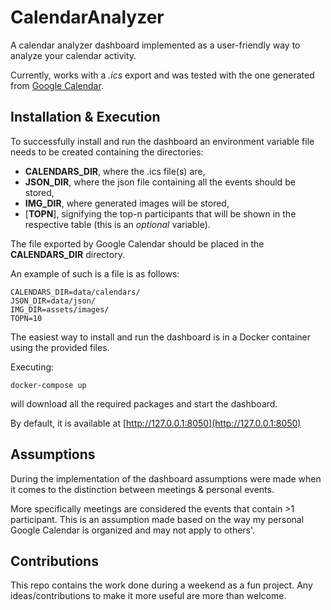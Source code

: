 # CalendarAnalyzer

A calendar analyzer dashboard implemented as a user-friendly way to analyze your calendar activity.

Currently, works with a *.ics* export and was tested with the one generated
from [Google Calendar](https://takeout.google.com/).

## Installation & Execution

To successfully install and run the dashboard an environment variable file needs to be created containing the
directories:

* **CALENDARS_DIR**, where the .ics file(s) are,
* **JSON_DIR**, where the json file containing all the events should be stored,
* **IMG_DIR**, where generated images will be stored,
* [**TOPN**], signifying the top-n participants that will be shown in the respective table (this is an *optional*
  variable).

The file exported by Google Calendar should be placed in the **CALENDARS_DIR**
directory.

An example of such is a file is as follows:

```commandline
CALENDARS_DIR=data/calendars/
JSON_DIR=data/json/
IMG_DIR=assets/images/
TOPN=10
```

The easiest way to install and run the dashboard is in a Docker container using the provided files.

Executing:

```commandline
docker-compose up
```

will download all the required packages and start the dashboard.

By default, it is available at [http://127.0.0.1:8050](http://127.0.0.1:8050)

## Assumptions

During the implementation of the dashboard assumptions were made when it comes to the distinction between meetings &
personal events.

More specifically meetings are considered the events that contain >1 participant. This is an assumption made based on
the way my personal Google Calendar is organized and may not apply to others'.

## Contributions

This repo contains the work done during a weekend as a fun project. Any ideas/contributions to make it more useful are
more than welcome.